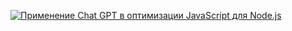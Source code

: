[![Применение Chat GPT в оптимизации JavaScript для Node.js](https://img.youtube.com/vi/Ebrzqj8cGUY/0.jpg)](https://www.youtube.com/watch?v=Ebrzqj8cGUY)
